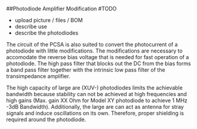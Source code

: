 ##Photodiode Amplifier Modification
#TODO
- upload picture / files / BOM
- describe use
- describe the photodiodes

The circuit of the PCSA is also suited to convert the photocurrent of a photodiode with little modifications. 
The modifications are necessary to accomodate the reverse bias voltage that is needed for fast operation of a photodiode.
The high pass filter that blocks out the DC from the bias forms a band pass filter together with the intrinsic low pass 
filter of the transimpedance amplifier.

The high capacity of large are (XUV-) photodiodes limits the achievable bandwidth because stability can not be achieved 
at high frequencies and high gains (Max. gain XX Ohm for Model XY photodiode to achieve 1 MHz -3dB Bandwidth).
Additionally, the large are can act as antenna for stray signals and induce oscillations on its own.
Therefore, proper shielding is required around the photodiode.